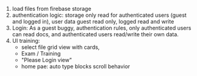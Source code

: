 1. load files from firebase storage
2. authentication logic: storage only read for authenticated users (guest and logged in), user data guest read only, logged read and write
3. Login: As a guest buggy, authentication rules, only authenticated users can read docs, and authenticated users read/write their own data. 
3. UI training:
    - select file grid view with cards,
    - Exam / Training
    - "Please Login view"
    - home pae: auto type blocks scroll behavior
